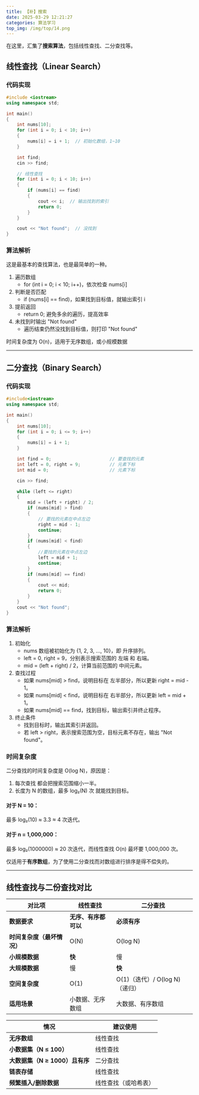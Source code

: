 ```yaml
---
title: 【补】搜索
date: 2025-03-29 12:21:27
categories: 算法学习
top_img: /img/top/14.png
---
```


在这里，汇集了**搜索算法**，包括线性查找、二分查找等。

## 线性查找（Linear Search）

### 代码实现
``` C++
#include <iostream>
using namespace std;

int main()
{
    int nums[10];
    for (int i = 0; i < 10; i++)
    {
        nums[i] = i + 1;  // 初始化数组，1~10
    }

    int find;
    cin >> find;

    // 线性查找
    for (int i = 0; i < 10; i++)
    {
        if (nums[i] == find)
        {
            cout << i;  // 输出找到的索引
            return 0;
        }
    }

    cout << "Not found";  // 没找到
}
```

### 算法解析

这是最基本的查找算法，也是最简单的一种。


1. 遍历数组
    - for (int i = 0; i < 10; i++)，依次检查 nums[i]
2. 判断是否匹配
    - if (nums[i] == find)，如果找到目标值，就输出索引 i
3. 提前返回
    - return 0; 避免多余的遍历，提高效率
4. 未找到时输出 "Not found"
    - 遍历结束仍然没找到目标值，则打印 "Not found"

时间复杂度为 O(n)，适用于无序数组，或小规模数据

---

## 二分查找（Binary Search）

### 代码实现

``` C++
#include<iostream>
using namespace std;

int main()
{
    int nums[10];
    for (int i = 0; i <= 9; i++)
    {
        nums[i] = i + 1;
    }

    int find = 0;                      // 要查找的元素
    int left = 0, right = 9;           // 元素下标
    int mid = 0;                       // 元素下标

    cin >> find;

    while (left <= right)
    {
        mid = (left + right) / 2;
        if (nums[mid] > find)
        {
            // 要找的元素在中点左边
            right = mid - 1;
            continue;
        } 
        if (nums[mid] < find)
        {
            //要找的元素在中点左边
            left = mid + 1;
            continue;
        }
        if (nums[mid] == find)
        {
            cout << mid;
            return 0;
        }
    }
    cout << "Not found";
}
```

### 算法解析

1. 初始化
    - nums 数组被初始化为 {1, 2, 3, ..., 10}，即 升序排列。
    - left = 0, right = 9，分别表示搜索范围的 左端 和 右端。
    - mid = (left + right) / 2，计算当前范围的 中间元素。
2. 查找过程
    - 如果 nums[mid] > find，说明目标在 左半部分，所以更新 right = mid - 1。
    - 如果 nums[mid] < find，说明目标在 右半部分，所以更新 left = mid + 1。
    - 如果 nums[mid] == find，找到目标，输出索引并终止程序。
3. 终止条件
    - 找到目标时，输出其索引并返回。
    - 若 left > right，表示搜索范围为空，目标元素不存在，输出 "Not found"。

### 时间复杂度
二分查找的时间复杂度是 O(log N)，原因是：

1. 每次查找 都会把搜索范围缩小一半。
2. 长度为 N 的数组，最多 log₂(N) 次 就能找到目标。

#### 对于 N = 10：

最多 log₂(10) ≈ 3.3 ≈ 4 次迭代。

#### 对于 n = 1,000,000：

最多 log₂(1000000) ≈ 20 次迭代，而线性查找 O(n) 最坏要 1,000,000 次。

仅适用于**有序数组**，为了使用二分查找而对数组进行排序是得不偿失的。

---

## 线性查找与二份查找对比

| **对比项** | **线性查找** | **二分查找** |
|-----------|------------|------------|
| **数据要求** | **无序、有序都可以** | **必须有序** |
| **时间复杂度（最坏情况）** | O(N) | O(log N) |
| **小规模数据** | **快** | 慢 |
| **大规模数据** | 慢 | **快** |
| **空间复杂度** | O(1) | O(1)（迭代）/ O(log N)（递归） |
| **适用场景** | 小数据、无序数组 | 大数据、有序数组 |

| **情况** | **建议使用** |
|--------|----------|
| **无序数组** | 线性查找 |
| **小数据集（N ≤ 100）** | 线性查找 |
| **大数据集（N ≥ 1000）且有序** | 二分查找 |
| **链表存储** | 线性查找 |
| **频繁插入/删除数据** | 线性查找（或哈希表） |

